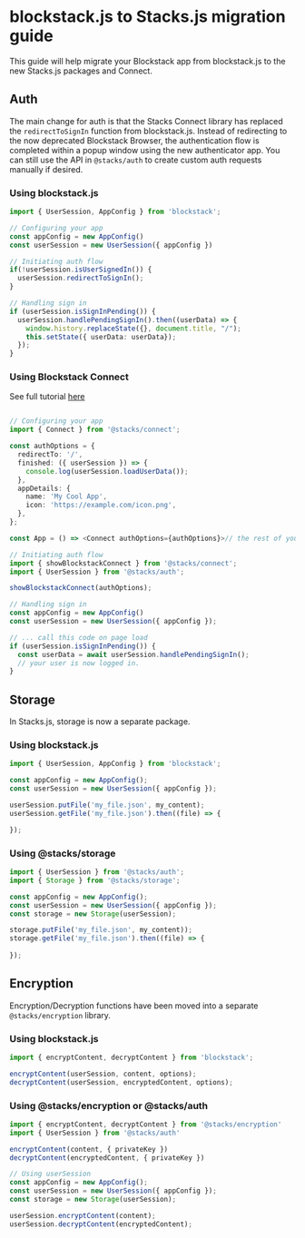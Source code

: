 # blockstack.js to Stacks.js migration guide

This guide will help migrate your Blockstack app from blockstack.js to the new Stacks.js packages and Connect.

## Auth

The main change for auth is that the Stacks Connect library has replaced the `redirectToSignIn` function from blockstack.js. 
Instead of redirecting to the now deprecated Blockstack Browser, the authentication flow is completed within a popup window using
the new authenticator app.
You can still use the API in `@stacks/auth` to create custom auth requests manually if desired.

### Using blockstack.js
```typescript
import { UserSession, AppConfig } from 'blockstack';

// Configuring your app
const appConfig = new AppConfig()
const userSession = new UserSession({ appConfig })

// Initiating auth flow
if(!userSession.isUserSignedIn()) {
  userSession.redirectToSignIn();
}

// Handling sign in
if (userSession.isSignInPending()) {
  userSession.handlePendingSignIn().then((userData) => {
    window.history.replaceState({}, document.title, "/");
    this.setState({ userData: userData});
  });
}
```

### Using Blockstack Connect
See full tutorial [here](https://docs.blockstack.org/authentication/connect)
```typescript

// Configuring your app
import { Connect } from '@stacks/connect';

const authOptions = {
  redirectTo: '/',
  finished: ({ userSession }) => {
    console.log(userSession.loadUserData());
  },
  appDetails: {
    name: 'My Cool App',
    icon: 'https://example.com/icon.png',
  },
};

const App = () => <Connect authOptions={authOptions}>// the rest of your app's components</Connect>;

// Initiating auth flow
import { showBlockstackConnect } from '@stacks/connect';
import { UserSession } from '@stacks/auth';

showBlockstackConnect(authOptions);

// Handling sign in
const appConfig = new AppConfig()
const userSession = new UserSession({ appConfig });

// ... call this code on page load
if (userSession.isSignInPending()) {
  const userData = await userSession.handlePendingSignIn();
  // your user is now logged in.
}

```

## Storage
In Stacks.js, storage is now a separate package. 

### Using blockstack.js
```typescript
import { UserSession, AppConfig } from 'blockstack';

const appConfig = new AppConfig();
const userSession = new UserSession({ appConfig });

userSession.putFile('my_file.json', my_content);
userSession.getFile('my_file.json').then((file) => {

});

```

### Using @stacks/storage
```typescript
import { UserSession } from '@stacks/auth';
import { Storage } from '@stacks/storage';

const appConfig = new AppConfig();
const userSession = new UserSession({ appConfig });
const storage = new Storage(userSession);

storage.putFile('my_file.json', my_content));
storage.getFile('my_file.json').then((file) => {
  
});

```

## Encryption

Encryption/Decryption functions have been moved into a separate `@stacks/encryption` library.

### Using blockstack.js
```typescript
import { encryptContent, decryptContent } from 'blockstack';

encryptContent(userSession, content, options);
decryptContent(userSession, encryptedContent, options);

```

### Using @stacks/encryption or @stacks/auth

```typescript
import { encryptContent, decryptContent } from '@stacks/encryption'
import { UserSession } from '@stacks/auth'

encryptContent(content, { privateKey })
decryptContent(encryptedContent, { privateKey })

// Using userSession
const appConfig = new AppConfig();
const userSession = new UserSession({ appConfig });
const storage = new Storage(userSession);

userSession.encryptContent(content);
userSession.decryptContent(encryptedContent);
```